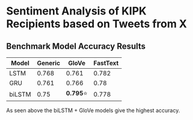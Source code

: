 # Sentiment Analysis of KIPK Recipients based on Tweets from X
## **Benchmark Model Accuracy Results**

| Model        |         Generic        |          GloVe         |          FastText      |
| -----------  | ---------------------- | ---------------------- | ---------------------- |
| LSTM         |     0.768              |        0.761           |        0.782           |
| GRU          |     0.761              |        0.766           |        0.78            |
| biLSTM       |     0.75               |     **0.795**⭐        |        0.778           |

As seen above the biLSTM + GloVe models give the highest accuracy.
